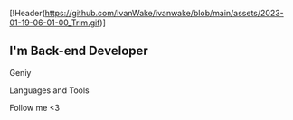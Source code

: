 [!Header(https://github.com/IvanWake/ivanwake/blob/main/assets/2023-01-19-06-01-00_Trim.gif)]

## I'm Back-end Developer

Geniy

Languages and Tools

Follow me <3